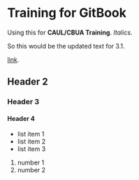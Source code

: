 # Training for GitBook

Using this for **CAUL/CBUA Training**. *Italics*.

So this would be the updated text for 3.1. 

[link](http://lib.unb.ca).

## Header 2

### Header 3

#### Header 4

- list item 1
- list item 2
- list item 3
 

1. number 1
2. number 2




